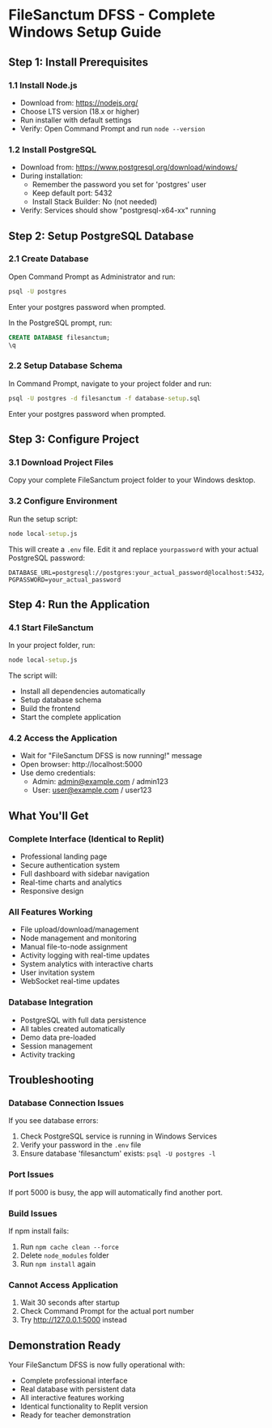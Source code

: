 # FileSanctum DFSS - Complete Windows Setup Guide

## Step 1: Install Prerequisites

### 1.1 Install Node.js
- Download from: https://nodejs.org/
- Choose LTS version (18.x or higher)
- Run installer with default settings
- Verify: Open Command Prompt and run `node --version`

### 1.2 Install PostgreSQL
- Download from: https://www.postgresql.org/download/windows/
- During installation:
  - Remember the password you set for 'postgres' user
  - Keep default port: 5432
  - Install Stack Builder: No (not needed)
- Verify: Services should show "postgresql-x64-xx" running

## Step 2: Setup PostgreSQL Database

### 2.1 Create Database
Open Command Prompt as Administrator and run:
```cmd
psql -U postgres
```
Enter your postgres password when prompted.

In the PostgreSQL prompt, run:
```sql
CREATE DATABASE filesanctum;
\q
```

### 2.2 Setup Database Schema
In Command Prompt, navigate to your project folder and run:
```cmd
psql -U postgres -d filesanctum -f database-setup.sql
```
Enter your postgres password when prompted.

## Step 3: Configure Project

### 3.1 Download Project Files
Copy your complete FileSanctum project folder to your Windows desktop.

### 3.2 Configure Environment
Run the setup script:
```cmd
node local-setup.js
```

This will create a `.env` file. Edit it and replace `yourpassword` with your actual PostgreSQL password:
```
DATABASE_URL=postgresql://postgres:your_actual_password@localhost:5432/filesanctum
PGPASSWORD=your_actual_password
```

## Step 4: Run the Application

### 4.1 Start FileSanctum
In your project folder, run:
```cmd
node local-setup.js
```

The script will:
- Install all dependencies automatically
- Setup database schema
- Build the frontend
- Start the complete application

### 4.2 Access the Application
- Wait for "FileSanctum DFSS is now running!" message
- Open browser: http://localhost:5000
- Use demo credentials:
  - Admin: admin@example.com / admin123
  - User: user@example.com / user123

## What You'll Get

### Complete Interface (Identical to Replit)
- Professional landing page
- Secure authentication system
- Full dashboard with sidebar navigation
- Real-time charts and analytics
- Responsive design

### All Features Working
- File upload/download/management
- Node management and monitoring
- Manual file-to-node assignment
- Activity logging with real-time updates
- System analytics with interactive charts
- User invitation system
- WebSocket real-time updates

### Database Integration
- PostgreSQL with full data persistence
- All tables created automatically
- Demo data pre-loaded
- Session management
- Activity tracking

## Troubleshooting

### Database Connection Issues
If you see database errors:
1. Check PostgreSQL service is running in Windows Services
2. Verify your password in the `.env` file
3. Ensure database 'filesanctum' exists: `psql -U postgres -l`

### Port Issues
If port 5000 is busy, the app will automatically find another port.

### Build Issues
If npm install fails:
1. Run `npm cache clean --force`
2. Delete `node_modules` folder
3. Run `npm install` again

### Cannot Access Application
1. Wait 30 seconds after startup
2. Check Command Prompt for the actual port number
3. Try http://127.0.0.1:5000 instead

## Demonstration Ready

Your FileSanctum DFSS is now fully operational with:
- Complete professional interface
- Real database with persistent data
- All interactive features working
- Identical functionality to Replit version
- Ready for teacher demonstration
